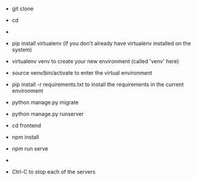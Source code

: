 

* git clone <repo>
* cd <repo>
* 
* pip install virtualenv (if you don't already have virtualenv installed on the system)
* virtualenv venv to create your new environment (called 'venv' here)
* source venv/bin/activate to enter the virtual environment
* pip install -r requirements.txt to install the requirements in the current environment
* python manage.py migrate
* python manage.py runserver

* cd frontend
* npm install
* npm run serve
* 
* Ctrl-C to stop each of the servers


